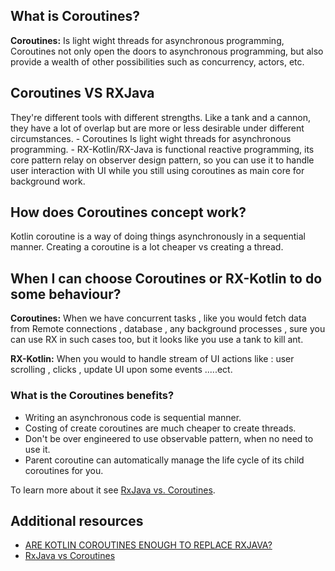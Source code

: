 ## **What is Coroutines?**

**Coroutines:** Is light wight threads for asynchronous programming, Coroutines not only open the doors to asynchronous programming, but also provide a wealth of other possibilities such as concurrency, actors, etc.

## **Coroutines VS RXJava**

They're different tools with different strengths. Like a tank and a cannon, they have a lot of overlap but are more or less desirable under different circumstances. - Coroutines Is light wight threads for asynchronous programming. - RX-Kotlin/RX-Java is functional reactive programming, its core pattern relay on observer design pattern, so you can use it to handle user interaction with UI while you still using coroutines as main core for background work.

## **How does Coroutines concept work?**

Kotlin coroutine is a way of doing things asynchronously in a sequential manner. Creating a coroutine is a lot cheaper vs creating a thread.

## **When I can choose Coroutines or RX-Kotlin to do some behaviour?**

**Coroutines:** When we have concurrent tasks , like you would fetch data from Remote connections , database , any background processes , sure you can use RX in such cases too, but it looks like you use a tank to kill ant.

**RX-Kotlin:** When you would to handle stream of UI actions like : user scrolling , clicks , update UI upon some events .....ect.

### **What is the Coroutines benefits?**

* Writing an asynchronous code is sequential manner.
* Costing of create coroutines are much cheaper to create threads.
* Don't be over engineered to use observable pattern, when no need to use it.
* Parent coroutine can automatically manage the life cycle of its child coroutines for you.


To learn more about it see [RxJava vs. Coroutines](https://blog.danlew.net/2021/01/28/rxjava-vs-coroutines/).



## Additional resources

* [ARE KOTLIN COROUTINES ENOUGH TO REPLACE RXJAVA?](https://www.javaadvent.com/2021/12/are-kotlin-coroutines-enough-to-replace-rxjava.html)
* [RxJava vs Coroutines](https://blog.danlew.net/2021/01/28/rxjava-vs-coroutines/)